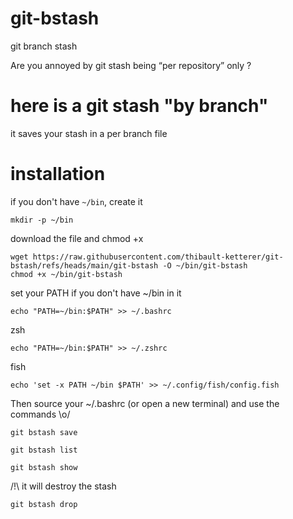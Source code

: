 # git-bstash
git branch stash

Are you annoyed by git stash being “per repository” only ?

# here is a git stash "by branch"

it saves your stash in a per branch file

# installation

if you don't have `~/bin`, create it

    mkdir -p ~/bin

download the file and chmod +x

    wget https://raw.githubusercontent.com/thibault-ketterer/git-bstash/refs/heads/main/git-bstash -O ~/bin/git-bstash
    chmod +x ~/bin/git-bstash

set your PATH if you don't have ~/bin in it

    echo "PATH=~/bin:$PATH" >> ~/.bashrc

zsh

    echo "PATH=~/bin:$PATH" >> ~/.zshrc

fish

    echo 'set -x PATH ~/bin $PATH' >> ~/.config/fish/config.fish

Then source your ~/.bashrc (or open a new terminal) and use the commands \o/

    git bstash save
    
    git bstash list
    
    git bstash show
    
/!\ it will destroy the stash

    git bstash drop
